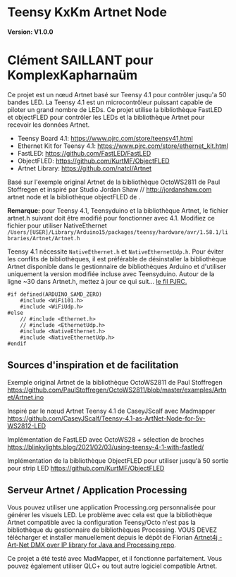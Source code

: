 # Teensy KxKm Artnet Node
**Version: V1.0.0**
# Clément SAILLANT pour KomplexKapharnaüm

Ce projet est un nœud Artnet basé sur Teensy 4.1 pour contrôler jusqu'a 50 bandes LED. La Teensy 4.1 est un microcontrôleur puissant capable de piloter un grand nombre de LEDs. Ce projet utilise la bibliothèque FastLED et objectFLED pour contrôler les LEDs et la bibliothèque Artnet pour recevoir les données Artnet.

* Teensy Board 4.1: https://www.pjrc.com/store/teensy41.html 
* Ethernet Kit for Teensy 4.1: https://www.pjrc.com/store/ethernet_kit.html
* FastLED: https://github.com/FastLED/FastLED
* ObjectFLED: https://github.com/KurtMF/ObjectFLED
* Artnet Library: https://github.com/natcl/Artnet

Basé sur l'exemple original Artnet de la bibliothèque OctoWS2811 de Paul Stoffregen et inspiré par Studio Jordan Shaw // http://jordanshaw.com artnet node et la bibliothèque objectFLED de .

**Remarque:** pour Teensy 4.1, Teensyduino et la bibliothèque Artnet, le fichier artnet.h suivant doit être modifié pour fonctionner avec 4.1.
Modifiez ce fichier pour utiliser NativeEthernet `/Users/[USER]/Library/Arduino15/packages/teensy/hardware/avr/1.58.1/libraries/Artnet/Artnet.h`

Teensy 4.1 nécessite `NativeEthernet.h` et `NativeEthernetUdp.h`.
Pour éviter les conflits de bibliothèques, il est préférable de désinstaller la bibliothèque Artnet disponible dans le gestionnaire de bibliothèques Arduino et d'utiliser uniquement la version modifiée incluse avec Teensyduino. Autour de la ligne ~30 dans Artnet.h, mettez à jour ce qui suit... [le fil PJRC.](https://forum.pjrc.com/index.php?threads/does-the-artnet-library-work-with-the-native-ethernet-library.70064/)

```
#if defined(ARDUINO_SAMD_ZERO)
    #include <WiFi101.h>
    #include <WiFiUdp.h>
#else
    // #include <Ethernet.h>
    // #include <EthernetUdp.h>
    #include <NativeEthernet.h>
    #include <NativeEthernetUdp.h>
#endif
```

## Sources d'inspiration et de facilitation

Exemple original Artnet de la bibliothèque OctoWS2811 de Paul Stoffregen
https://github.com/PaulStoffregen/OctoWS2811/blob/master/examples/Artnet/Artnet.ino

Inspiré par le nœud Artnet Teensy 4.1 de CaseyJScalf avec Madmapper
https://github.com/CaseyJScalf/Teensy-4.1-as-ArtNet-Node-for-5v-WS2812-LED

Implémentation de FastLED avec OctoWS28 + sélection de broches
https://blinkylights.blog/2021/02/03/using-teensy-4-1-with-fastled/

Implémentation de la bibliothèque ObjectFLED pour utiliser jusqu'à 50 sortie pour strip LED
https://github.com/KurtMF/ObjectFLED


## Serveur Artnet / Application Processing
Vous pouvez utiliser une application Processing.org personnalisée pour générer les visuels LED.
Le problème avec cela est que la bibliothèque Artnet compatible avec la configuration Teensy/Octo n'est pas la bibliothèque du gestionnaire de bibliothèques Processing.
VOUS DEVEZ télécharger et installer manuellement depuis le dépôt de Florian [Artnet4j - Art-Net DMX over IP library for Java and Processing repo](https://github.com/cansik/artnet4j).

Ce projet a été testé avec MadMapper, et il fonctionne parfaitement. Vous pouvez également utiliser QLC+ ou tout autre logiciel compatible Artnet.
